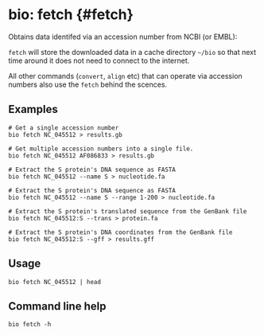 # bio: fetch {#fetch}

Obtains data identifed via an accession number from NCBI (or EMBL):

`fetch` will store the downloaded data in a cache directory `~/bio` so that next time around it does not need to connect to the internet.

All other commands (`convert`, `align` etc) that can operate via accession numbers also use the `fetch` behind the scences.

## Examples

    # Get a single accession number
    bio fetch NC_045512 > results.gb

    # Get multiple accession numbers into a single file.
    bio fetch NC_045512 AF086833 > results.gb

    # Extract the S protein's DNA sequence as FASTA
    bio fetch NC_045512 --name S > nucleotide.fa

    # Extract the S protein's DNA sequence as FASTA
    bio fetch NC_045512 --name S --range 1-200 > nucleotide.fa
    
    # Extract the S protein's translated sequence from the GenBank file
    bio fetch NC_045512:S --trans > protein.fa

    # Extract the S protein's DNA coordinates from the GenBank file
    bio fetch NC_045512:S --gff > results.gff

## Usage
   
```{bash, comment=NA}
bio fetch NC_045512 | head
```

## Command line help
```{bash, comment=NA}
bio fetch -h
```
